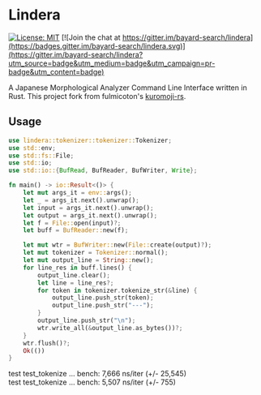 # Lindera

[![License: MIT](https://img.shields.io/badge/License-MIT-yellow.svg)](https://opensource.org/licenses/MIT) [![Join the chat at https://gitter.im/bayard-search/lindera](https://badges.gitter.im/bayard-search/lindera.svg)](https://gitter.im/bayard-search/lindera?utm_source=badge&utm_medium=badge&utm_campaign=pr-badge&utm_content=badge)

A Japanese Morphological Analyzer Command Line Interface written in Rust. This project fork from fulmicoton's [kuromoji-rs](https://github.com/fulmicoton/kuromoji-rs).


## Usage

```rust
use lindera::tokenizer::tokenizer::Tokenizer;
use std::env;
use std::fs::File;
use std::io;
use std::io::{BufRead, BufReader, BufWriter, Write};

fn main() -> io::Result<()> {
    let mut args_it = env::args();
    let _ = args_it.next().unwrap();
    let input = args_it.next().unwrap();
    let output = args_it.next().unwrap();
    let f = File::open(input)?;
    let buff = BufReader::new(f);

    let mut wtr = BufWriter::new(File::create(output)?);
    let mut tokenizer = Tokenizer::normal();
    let mut output_line = String::new();
    for line_res in buff.lines() {
        output_line.clear();
        let line = line_res?;
        for token in tokenizer.tokenize_str(&line) {
            output_line.push_str(token);
            output_line.push_str("---");
        }
        output_line.push_str("\n");
        wtr.write_all(&output_line.as_bytes())?;
    }
    wtr.flush()?;
    Ok(())
}
```

test test_tokenize ... bench:       7,666 ns/iter (+/- 25,545)  
test test_tokenize ... bench:       5,507 ns/iter (+/- 755)
